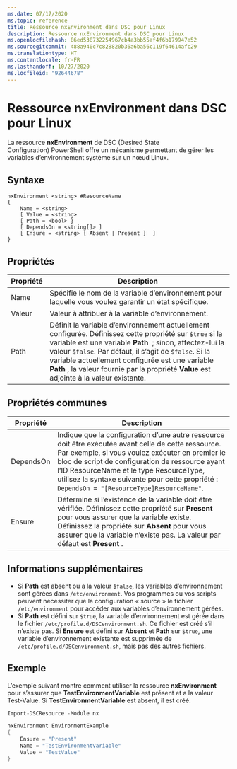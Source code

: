 ```yaml
---
ms.date: 07/17/2020
ms.topic: reference
title: Ressource nxEnvironment dans DSC pour Linux
description: Ressource nxEnvironment dans DSC pour Linux
ms.openlocfilehash: 86ed538732254967cb4a3bb55af4f6b179947e52
ms.sourcegitcommit: 488a940c7c828820b36a6ba56c119f64614afc29
ms.translationtype: HT
ms.contentlocale: fr-FR
ms.lasthandoff: 10/27/2020
ms.locfileid: "92644678"
---
```

# <a name="dsc-for-linux-nxenvironment-resource"></a>Ressource nxEnvironment dans DSC pour Linux

La ressource **nxEnvironment** de DSC (Desired State Configuration) PowerShell offre un mécanisme permettant de gérer les variables d’environnement système sur un nœud Linux.

## <a name="syntax"></a>Syntaxe

```Syntax
nxEnvironment <string> #ResourceName
{
    Name = <string>
    [ Value = <string>
    [ Path = <bool> }
    [ DependsOn = <string[]> ]
    [ Ensure = <string> { Absent | Present }  ]
}
```

## <a name="properties"></a>Propriétés

|Propriété |Description |
|---|---|
|Name |Spécifie le nom de la variable d’environnement pour laquelle vous voulez garantir un état spécifique. |
|Valeur |Valeur à attribuer à la variable d’environnement. |
|Path |Définit la variable d’environnement actuellement configurée. Définissez cette propriété sur `$true` si la variable est une variable **Path**  ; sinon, affectez-lui la valeur `$false`. Par défaut, il s’agit de `$false`. Si la variable actuellement configurée est une variable **Path** , la valeur fournie par la propriété **Value** est adjointe à la valeur existante. |

## <a name="common-properties"></a>Propriétés communes

|Propriété |Description |
|---|---|
|DependsOn |Indique que la configuration d’une autre ressource doit être exécutée avant celle de cette ressource. Par exemple, si vous voulez exécuter en premier le bloc de script de configuration de ressource ayant l’ID ResourceName et le type ResourceType, utilisez la syntaxe suivante pour cette propriété : `DependsOn = "[ResourceType]ResourceName"`. |
|Ensure |Détermine si l’existence de la variable doit être vérifiée. Définissez cette propriété sur **Present** pour vous assurer que la variable existe. Définissez la propriété sur **Absent** pour vous assurer que la variable n’existe pas. La valeur par défaut est **Present** . |

## <a name="additional-information"></a>Informations supplémentaires

- Si **Path** est absent ou a la valeur `$false`, les variables d’environnement sont gérées dans `/etc/environment`.
  Vos programmes ou vos scripts peuvent nécessiter que la configuration « source » le fichier `/etc/environment` pour accéder aux variables d’environnement gérées.
- Si **Path** est défini sur `$true`, la variable d’environnement est gérée dans le fichier `/etc/profile.d/DSCenvironment.sh`. Ce fichier est créé s’il n’existe pas. Si **Ensure** est défini sur **Absent** et **Path** sur `$true`, une variable d’environnement existante est supprimée de `/etc/profile.d/DSCenvironment.sh`, mais pas des autres fichiers.

## <a name="example"></a>Exemple

L’exemple suivant montre comment utiliser la ressource **nxEnvironment** pour s’assurer que **TestEnvironmentVariable** est présent et a la valeur Test-Value. Si **TestEnvironmentVariable** est absent, il est créé.

```powershell
Import-DSCResource -Module nx

nxEnvironment EnvironmentExample
{
    Ensure = "Present"
    Name = "TestEnvironmentVariable"
    Value = "TestValue"
}
```
